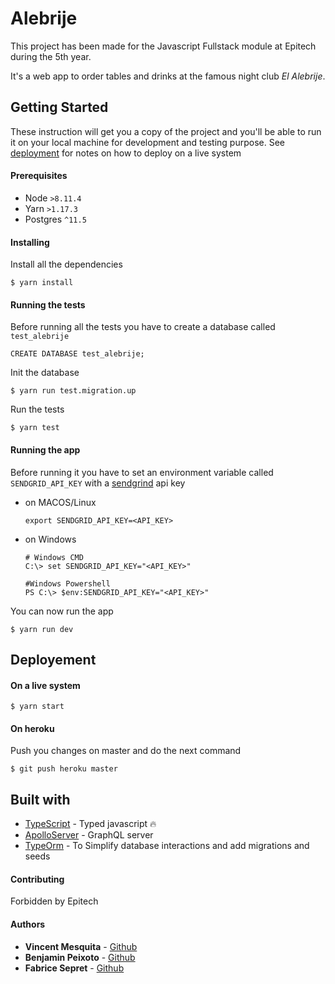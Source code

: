 # Alebrije

This project has been made for the Javascript Fullstack module at Epitech during the 5th year.

It's a web app to order tables and drinks at the famous night club _El Alebrije_.

## Getting Started
These instruction will get you a copy of the project and you'll be able to run it on your local machine for development and testing purpose. See [deployment](#deployement) for notes on how to deploy on a live system

#### Prerequisites

* Node `>8.11.4`
* Yarn `>1.17.3`
* Postgres `^11.5`

#### Installing
Install all the dependencies
```
$ yarn install
```

#### Running the tests

Before running all the tests you have to create a database called `test_alebrije`
```postgres-sql
CREATE DATABASE test_alebrije;
```

Init the database
```
$ yarn run test.migration.up
```

Run the tests
```
$ yarn test
```

#### Running the app
Before running it you have to set an environment variable called `SENDGRID_API_KEY` with a [sendgrind](https://sendgrid.com/) api key

* on MACOS/Linux
    ```
    export SENDGRID_API_KEY=<API_KEY>
    ```
* on Windows
    ```
    # Windows CMD
    C:\> set SENDGRID_API_KEY="<API_KEY>"
    
    #Windows Powershell
    PS C:\> $env:SENDGRID_API_KEY="<API_KEY>"
    ```
You can now run the app
```
$ yarn run dev
```

## Deployement
#### On a live system
```
$ yarn start
```

#### On heroku
Push you changes on master and do the next command
```
$ git push heroku master
```

## Built with
* [TypeScript](https://www.typescriptlang.org/) - Typed javascript :fire:
* [ApolloServer](https://www.apollographql.com/docs/apollo-server/) - GraphQL server
* [TypeOrm](https://typeorm.io/#/) - To Simplify database interactions and add migrations and seeds

#### Contributing
Forbidden by Epitech

#### Authors
* **Vincent Mesquita** - [Github](https://github.com/My42)
* **Benjamin Peixoto** - [Github](https://github.com/benjyup)
* **Fabrice Sepret** - [Github](https://github.com/fsepret)
